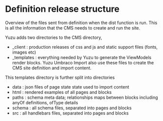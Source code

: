 # Definition release structure

Overview of the files sent from definition when the dist function is run. This is all the information that the CMS needs to create and run the site. 

Yuzu adds two directories to the CMS directory, 

- _client : production releases of css and js and static support files (fonts, images etc)
- _templates :  everything needed by Yuzu to generate the ViewModels render blocks. Yuzu Umbraco Import also use these files to create the CMS site definition and import content.

This templates directory is further split into directories

- data : json files of page state state used to import content
- html : rendered examples of all pages and blocks
- paths : schema meta data; relationships maps between blocks including anyOf definitions, ofType details
- schema : all schema files, separated into pages and blocks
- src : all  handlebars files, separated into pages and blocks 

